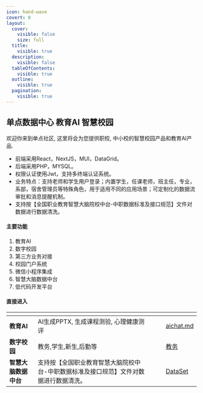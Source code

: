 ```yaml
---
icon: hand-wave
coverY: 0
layout:
  cover:
    visible: false
    size: full
  title:
    visible: true
  description:
    visible: false
  tableOfContents:
    visible: true
  outline:
    visible: true
  pagination:
    visible: true
---
```


## 单点数据中心 教育AI 智慧校园

欢迎你来到单点社区, 这里将会为您提供职校, 中小校的智慧校园产品和教育AI产品.

* 前端采用React，NextJS，MUI，DataGrid。
* 后端采用PHP，MYSQL。
* 权限认证使用Jwt，支持多终端认证系统。
* 业务特点：支持老师和学生用户登录；内置学生，任课老师，班主任，专业，系部，宿舍管理员等特殊角色，用于适用不同的应用场景；可定制化的数据流审批和消息提醒机制。
* 支持按【全国职业教育智慧大脑院校中台-中职数据标准及接口规范】文件对数据进行数据清洗。

#### 主要功能
1. 教育AI
2. 数字校园
3. 第三方业务对接
4. 校园门户系统
5. 微信小程序集成
6. 智慧大脑数据中台
7. 低代码开发平台

#### 直接进入

<table data-view="cards">
<thead>
  <tr>
    <th></th>
    <th></th>
    <th data-hidden data-card-cover data-type="files"></th>
    <th data-hidden></th>
    <th data-hidden data-card-target data-type="content-ref"></th>
  </tr>
</thead>
<tbody>

<tr>
<td><strong>教育AI</strong></td>
<td>AI生成PPTX, 生成课程测验, 心理健康测评</td><td></td>
<td></td>
<td><a href="3-schoolai/aichat.md">aichat.md</a></td>
</tr>

<tr>
<td><strong>数字校园</strong></td>
<td>教务,学生,新生,后勤等</td>
<td></td>
<td></td>
<td><a href="4-campus/jiaowu.md">教务</a></td>
</tr>

<tr>
<td><strong>智慧大脑数据中台</strong></td>
<td>支持按【全国职业教育智慧大脑院校中台-中职数据标准及接口规范】文件对数据进行数据清洗。</td>
<td></td>
<td></td>
<td><a href="8-datacenter/dataset.md">DataSet</a></td>
</tr>
</tbody>

</table>
